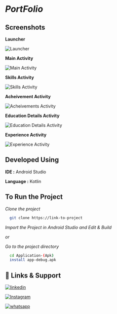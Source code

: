 
# *PortFolio*




## Screenshots

**Launcher**

![Launcher](screenshots/Launcher.png)

**Main Activity**

![Main Activity](screenshots/MainActivity.png)

**Skills Activity**

![Skills Activity](screenshots/SkillsActivity.png)

**Acheivement Activity**

![Acheivements Activity](screenshots/AcheivementActivity.png)

**Education Details Activity**

![Education Details Activity](screenshots/DetailsActivity.png)

**Experience Activity**

![Experience Activity](screenshots/ExperienceActivity.png)
## Developed Using

**IDE :** Android Studio

**Language :** Kotlin 



## To Run the Project

*Clone the project*

```bash
  git clone https://link-to-project

```
*Import the Project in Android Studio and Edit & Build*

*or*

*Go to the project directory*

```bash
  cd Application-(Apk)
  install app-debug.apk
```



## 🔗 Links & Support

[![linkedin](https://img.shields.io/badge/linkedin-0A66C2?style=for-the-badge&logo=linkedin&logoColor=white)](https://www.linkedin.com/in/santhosh-swamy-v-22ab6b234)

[![Instagram](https://img.shields.io/badge/Instagram-E4405F?style=for-the-badge&logo=instagram&logoColor=white)](sd._.sandy)

[![whatsapp](https://img.shields.io/badge/WhatsApp-25D366?style=for-the-badge&logo=whatsapp&logoColor=white)](+918754120190)

